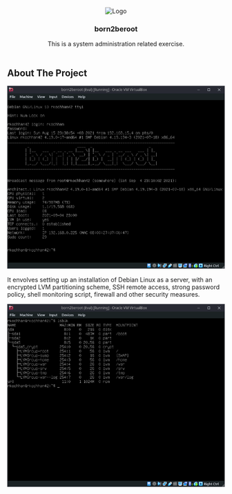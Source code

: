 <br/>
<p align="center">
    <img src="https://github.com/rkrocha/42cursus/blob/main/badges/born2berootm.png" alt="Logo" width="150" height="150">

  <h3 align="center">born2beroot</h3>

  <p align="center">
    This is a system administration related exercise.
    <br/>
    <br/>
  </p>
</p>



## About The Project

![Screen Shot](https://raw.githubusercontent.com/rkrocha/born2beroot/master/1.png)

It envolves setting up an installation of Debian Linux as a server, with an encrypted LVM partitioning scheme, SSH remote access, strong password policy, shell monitoring script, firewall and other security measures.

![Screen Shot](https://raw.githubusercontent.com/rkrocha/born2beroot/master/2.png)
